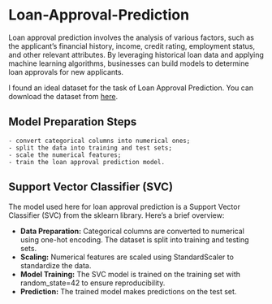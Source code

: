 # Loan-Approval-Prediction
Loan approval prediction involves the analysis of various factors, such as the applicant’s financial history, income, credit rating, employment status, and other relevant attributes. By leveraging historical loan data and applying machine learning algorithms, businesses can build models to determine loan approvals for new applicants.

I found an ideal dataset for the task of Loan Approval Prediction. You can download the dataset from [here](https://www.kaggle.com/datasets/ninzaami/loan-predication).

## Model Preparation Steps
    - convert categorical columns into numerical ones;
    - split the data into training and test sets;
    - scale the numerical features;
    - train the loan approval prediction model.

## Support Vector Classifier (SVC)
The model used here for loan approval prediction is a Support Vector Classifier (SVC) from the sklearn library. Here’s a brief overview:

- **Data Preparation:** Categorical columns are converted to numerical using one-hot encoding. The dataset is split into training and testing sets.
- **Scaling:** Numerical features are scaled using StandardScaler to standardize the data.
- **Model Training:** The SVC model is trained on the training set with random_state=42 to ensure reproducibility.
- **Prediction:** The trained model makes predictions on the test set.
